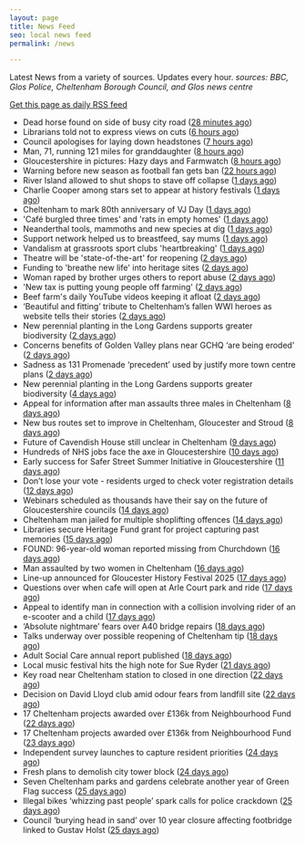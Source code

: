 ```yaml
---
layout: page
title: News Feed
seo: local news feed
permalink: /news

---
```


Latest News from a variety of sources. Updates every hour.
_sources: BBC, Glos Police, Cheltenham Borough Council, and Glos news centre_

[Get this page as daily RSS feed](/daily.rss)

<!-- news_marker starts -->
- Dead horse found on side of busy city road ([28 minutes ago](https://www.bbc.com/news/articles/c201n8n1x8xo?at_medium=RSS&at_campaign=rss))
- Librarians told not to express views on cuts ([6 hours ago](https://www.bbc.com/news/articles/cev200y3j3zo?at_medium=RSS&at_campaign=rss))
- Council apologises for laying down headstones ([7 hours ago](https://www.bbc.com/news/articles/cx23008xn3ko?at_medium=RSS&at_campaign=rss))
- Man, 71, running 121 miles for granddaughter ([8 hours ago](https://www.bbc.com/news/articles/cx2qed2v5gxo?at_medium=RSS&at_campaign=rss))
- Gloucestershire in pictures: Hazy days and Farmwatch ([8 hours ago](https://www.bbc.com/news/articles/cy4dkle828yo?at_medium=RSS&at_campaign=rss))
- Warning before new season as football fan gets ban ([22 hours ago](https://www.bbc.com/news/videos/c1ej6wgzgwxo?at_medium=RSS&at_campaign=rss))
- River Island allowed to shut shops to stave off collapse ([1 days ago](https://www.bbc.com/news/articles/cr4ez9pn9z6o?at_medium=RSS&at_campaign=rss))
- Charlie Cooper among stars set to appear at history festivals ([1 days ago](https://www.bbc.com/news/articles/c6279eq2lwpo?at_medium=RSS&at_campaign=rss))
- Cheltenham to mark 80th anniversary of VJ Day ([1 days ago](https://www.cheltenham.gov.uk/news/article/3039/cheltenham_to_mark_80th_anniversary_of_vj_day))
- 'Café burgled three times' and 'rats in empty homes' ([1 days ago](https://www.bbc.com/news/articles/clyrz80x91yo?at_medium=RSS&at_campaign=rss))
- Neanderthal tools, mammoths and new species at dig ([1 days ago](https://www.bbc.com/news/articles/cgjy8l8degvo?at_medium=RSS&at_campaign=rss))
- Support network helped us to breastfeed, say mums ([1 days ago](https://www.bbc.com/news/articles/czjmn1lvgl3o?at_medium=RSS&at_campaign=rss))
- Vandalism at grassroots sport clubs 'heartbreaking' ([1 days ago](https://www.bbc.com/news/articles/c79l3n3v832o?at_medium=RSS&at_campaign=rss))
- Theatre will be 'state-of-the-art' for reopening ([2 days ago](https://www.bbc.com/news/articles/c93dl449dnro?at_medium=RSS&at_campaign=rss))
- Funding to 'breathe new life' into heritage sites ([2 days ago](https://www.bbc.com/news/articles/cx29q84xel3o?at_medium=RSS&at_campaign=rss))
- Woman raped by brother urges others to report abuse ([2 days ago](https://www.bbc.com/news/articles/cy4dv39224go?at_medium=RSS&at_campaign=rss))
- 'New tax is putting young people off farming' ([2 days ago](https://www.bbc.com/news/articles/c776nyen77do?at_medium=RSS&at_campaign=rss))
- Beef farm's daily YouTube videos keeping it afloat ([2 days ago](https://www.bbc.com/news/articles/c5y34gevy35o?at_medium=RSS&at_campaign=rss))
- ‘Beautiful and fitting’ tribute to Cheltenham’s fallen WWI heroes as website tells their stories ([2 days ago](https://gloucesternewscentre.co.uk/beautiful-and-fitting-tribute-to-cheltenhams-fallen-wwi-heroes-as-website-tells-their-stories/))
- New perennial planting in the Long Gardens supports greater biodiversity ([2 days ago](https://gloucesternewscentre.co.uk/new-perennial-planting-in-the-long-gardens-supports-greater-biodiversity/))
- Concerns benefits of Golden Valley plans near GCHQ ‘are being eroded’ ([2 days ago](https://gloucesternewscentre.co.uk/concerns-benefits-of-golden-valley-plans-near-gchq-are-being-eroded/))
- Sadness as 131 Promenade ‘precedent’ used by justify more town centre plans ([2 days ago](https://gloucesternewscentre.co.uk/sadness-as-131-promenade-precedent-used-by-justify-more-town-centre-plans/))
- New perennial planting in the Long Gardens supports greater biodiversity ([4 days ago](https://www.cheltenham.gov.uk/news/article/3038/new_perennial_planting_in_the_long_gardens_supports_greater_biodiversity))
- Appeal for information after man assaults three males in Cheltenham ([8 days ago](https://gloucesternewscentre.co.uk/appeal-for-information-after-man-assaults-three-males-in-cheltenham/))
- New bus routes set to improve in Cheltenham, Gloucester and Stroud ([8 days ago](https://gloucesternewscentre.co.uk/new-bus-routes-set-to-improve-in-cheltenham-gloucester-and-stroud/))
- Future of Cavendish House still unclear in Cheltenham ([9 days ago](https://www.bbc.co.uk/sounds/play/p0lt903y?at_medium=RSS&at_campaign=rss))
- Hundreds of NHS jobs face the axe in Gloucestershire ([10 days ago](https://gloucesternewscentre.co.uk/hundreds-of-nhs-jobs-face-the-axe-in-gloucestershire/))
- Early success for Safer Street Summer Initiative in Gloucestershire ([11 days ago](https://gloucesternewscentre.co.uk/early-success-for-safer-street-summer-initiative-in-gloucestershire/))
- Don’t lose your vote - residents urged to check voter registration details ([12 days ago](https://www.cheltenham.gov.uk/news/article/3037/dont_lose_your_vote_-_residents_urged_to_check_voter_registration_details))
- Webinars scheduled as thousands have their say on the future of Gloucestershire councils ([14 days ago](https://gloucesternewscentre.co.uk/webinars-scheduled-as-thousands-have-their-say-on-the-future-of-gloucestershire-councils/))
- Cheltenham man jailed for multiple shoplifting offences ([14 days ago](https://gloucesternewscentre.co.uk/cheltenham-man-jailed-for-multiple-shoplifting-offences/))
- Libraries secure Heritage Fund grant for project capturing past memories ([15 days ago](https://gloucesternewscentre.co.uk/libraries-secure-heritage-fund-grant-for-project-capturing-past-memories/))
- FOUND: 96-year-old woman reported missing from Churchdown ([16 days ago](https://gloucesternewscentre.co.uk/search-for-96-year-old-woman-reported-missing-from-churchdown/))
- Man assaulted by two women in Cheltenham ([16 days ago](https://gloucesternewscentre.co.uk/man-assaulted-by-two-women-in-cheltenham/))
- Line-up announced for Gloucester History Festival 2025 ([17 days ago](https://gloucesternewscentre.co.uk/line-up-announced-for-gloucester-history-festival-2025/))
- Questions over when cafe will open at Arle Court park and ride ([17 days ago](https://gloucesternewscentre.co.uk/questions-over-when-cafe-will-open-at-arle-court-park-and-ride/))
- Appeal to identify man in connection with a collision involving rider of an e-scooter and a child ([17 days ago](https://gloucesternewscentre.co.uk/appeal-to-identify-man-in-connection-with-a-collision-involving-rider-of-an-e-scooter-and-a-child/))
- ‘Absolute nightmare’ fears over A40 bridge repairs ([18 days ago](https://gloucesternewscentre.co.uk/absolute-nightmare-fears-over-a40-bridge-repairs/))
- Talks underway over possible reopening of Cheltenham tip ([18 days ago](https://gloucesternewscentre.co.uk/talks-underway-over-possible-reopening-of-cheltenham-tip/))
- Adult Social Care annual report published ([18 days ago](https://gloucesternewscentre.co.uk/adult-social-care-annual-report-published/))
- Local music festival hits the high note for Sue Ryder ([21 days ago](https://gloucesternewscentre.co.uk/local-music-festival-hits-the-high-note-for-sue-ryder/))
- Key road near Cheltenham station to closed in one direction ([22 days ago](https://gloucesternewscentre.co.uk/key-road-near-cheltenham-station-to-closed-in-one-direction/))
- Decision on David Lloyd club amid odour fears from landfill site ([22 days ago](https://gloucesternewscentre.co.uk/decision-on-david-lloyd-club-amid-odour-fears-from-landfill-site/))
- 17 Cheltenham projects awarded over £136k from Neighbourhood Fund ([22 days ago](https://gloucesternewscentre.co.uk/17-cheltenham-projects-awarded-over-136k-from-neighbourhood-fund/))
- 17 Cheltenham projects awarded over £136k from Neighbourhood Fund ([23 days ago](https://www.cheltenham.gov.uk/news/article/3036/17_cheltenham_projects_awarded_over_136k_from_neighbourhood_fund))
- Independent survey launches to capture resident priorities ([24 days ago](https://www.cheltenham.gov.uk/news/article/3035/independent_survey_launches_to_capture_resident_priorities))
- Fresh plans to demolish city tower block ([24 days ago](https://www.bbc.co.uk/sounds/play/p0lqdgnz?at_medium=RSS&at_campaign=rss))
- Seven Cheltenham parks and gardens celebrate another year of Green Flag success ([25 days ago](https://www.cheltenham.gov.uk/news/article/3034/seven_cheltenham_parks_and_gardens_celebrate_another_year_of_green_flag_success))
- Illegal bikes ‘whizzing past people’ spark calls for police crackdown ([25 days ago](https://gloucesternewscentre.co.uk/illegal-bikes-whizzing-past-people-spark-calls-for-police-crackdown/))
- Council ‘burying head in sand’ over 10 year closure affecting footbridge linked to Gustav Holst ([25 days ago](https://gloucesternewscentre.co.uk/council-burying-head-in-sand-over-10-year-closure-affecting-footbridge-linked-to-gustav-holst/))

<!-- news_marker ends -->
